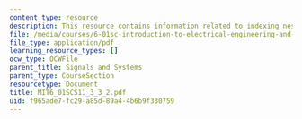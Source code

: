 ```yaml
---
content_type: resource
description: This resource contains information related to indexing nested lists.
file: /media/courses/6-01sc-introduction-to-electrical-engineering-and-computer-science-i-spring-2011/f965ade7fc29a85d89a44b6b9f330759_MIT6_01SCS11_3_3_2.pdf
file_type: application/pdf
learning_resource_types: []
ocw_type: OCWFile
parent_title: Signals and Systems
parent_type: CourseSection
resourcetype: Document
title: MIT6_01SCS11_3_3_2.pdf
uid: f965ade7-fc29-a85d-89a4-4b6b9f330759
---
```

